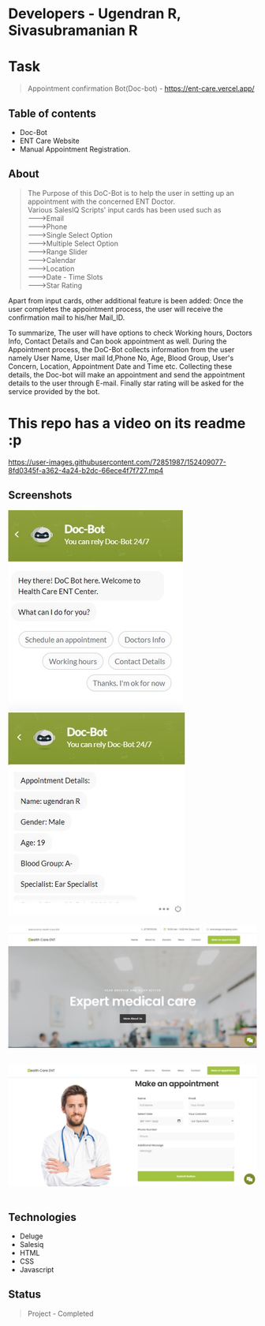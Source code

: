 # Developers - Ugendran R, Sivasubramanian R

# Task
> Appointment confirmation Bot(Doc-bot) - https://ent-care.vercel.app/

## Table of contents
* Doc-Bot
* ENT Care Website
* Manual Appointment Registration.

## About
> The Purpose of this DoC-Bot is to help the user in setting up an appointment with the concerned ENT Doctor.<br>
Various SalesIQ Scripts' input cards has been used such as<br>
--->Email<br>
--->Phone<br>
--->Single Select Option<br>
--->Multiple Select Option<br>
--->Range Slider<br>
--->Calendar<br>
--->Location<br>
--->Date - Time Slots<br>
--->Star Rating<br>

Apart from input cards, other additional feature is been added:
  Once the user completes the appointment process, the user will receive the confirmation mail to his/her Mail_ID.

To summarize, 
 The user will have options to check Working hours, Doctors Info, Contact Details and Can book appointment as well.
During the Appointment process, the DoC-Bot collects information from the user namely
User Name, User mail Id,Phone No, Age, Blood Group, User's Concern, Location, Appointment Date and Time etc. Collecting these details, the Doc-bot 
will make an appointment and send the appointment details to the user through E-mail.
Finally star rating will be asked for the service provided by the bot.
# This repo has a video on its readme :p
https://user-images.githubusercontent.com/72851987/152409077-8fd0345f-a362-4a24-b2dc-66ece4f7f727.mp4
## Screenshots

![Example screenshot](./images/Capture.jpg)    &emsp;  ![Example screenshot](./images/Capture2.JPG)<br><br>
![Example screenshot](./images/Capture1.JPG)<br><br>



![Example screenshot](./images/Capture3.JPG)<br><br>

## Technologies
* Deluge
* Salesiq
* HTML
* CSS
* Javascript

## Status
> Project - Completed
